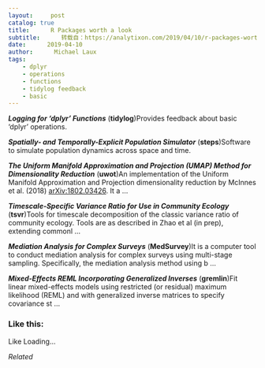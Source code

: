 ```yaml
---
layout:     post
catalog: true
title:      R Packages worth a look
subtitle:      转载自：https://analytixon.com/2019/04/10/r-packages-worth-a-look-1481/
date:      2019-04-10
author:      Michael Laux
tags:
    - dplyr
    - operations
    - functions
    - tidylog feedback
    - basic
---
```


***Logging for ‘dplyr’ Functions*** (**tidylog**)Provides feedback about basic ‘dplyr’ operations.

***Spatially- and Temporally-Explicit Population Simulator*** (**steps**)Software to simulate population dynamics across space and time.

***The Uniform Manifold Approximation and Projection (UMAP) Method for Dimensionality Reduction*** (**uwot**)An implementation of the Uniform Manifold Approximation and Projection dimensionality reduction by McInnes et al. (2018) <arXiv:1802.03426>. It a …

***Timescale-Specific Variance Ratio for Use in Community Ecology*** (**tsvr**)Tools for timescale decomposition of the classic variance ratio of community ecology. Tools are as described in Zhao et al (in prep), extending commonl …

***Mediation Analysis for Complex Surveys*** (**MedSurvey**)It is a computer tool to conduct mediation analysis for complex surveys using multi-stage sampling. Specifically, the mediation analysis method using b …

***Mixed-Effects REML Incorporating Generalized Inverses*** (**gremlin**)Fit linear mixed-effects models using restricted (or residual) maximum likelihood (REML) and with generalized inverse matrices to specify covariance st …





### Like this:

Like Loading...


*Related*


